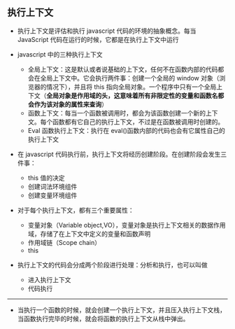 ## 执行上下文

- 执行上下文是评估和执行 javascript 代码的环境的抽象概念。每当 JavaScript 代码在运行的时候，它都是在执行上下文中运行
- javascript 中的三种执行上下文

  - 全局上下文：这是默认或者说基础的上下文，任何不在函数内部的代码都会在全局上下文中。它会执行两件事：创建一个全局的 window 对象（浏览器的情况下），并且将 this 指向全局对象。一个程序中只有一个全局上下文（**全局对象是作用域的头，这意味着所有非限定性的变量和函数名都会作为该对象的属性来查询**）
  - 函数上下文：每当一个函数被调用时，都会为该函数创建一个新的上下文。每个函数都有它自己的执行上下文，不过是在函数被调用时创建的。
  - Eval 函数执行上下文：执行在 eval()函数内部的代码也会有它属性自己的执行上下文

- 在 javascript 代码执行前，执行上下文将经历创建阶段。在创建阶段会发生三件事：

  - this 值的决定
  - 创建词法环境组件
  - 创建变量环境组件

- 对于每个执行上下文，都有三个重要属性：

  - 变量对象（Variable object,VO），变量对象是执行上下文相关的数据作用域，存储了在上下文中定义的变量和函数声明
  - 作用域链（Scope chain）
  - this

- 执行上下文的代码会分成两个阶段进行处理：分析和执行，也可以叫做

  - 进入执行上下文
  - 代码执行

---

- 当执行一个函数的时候，就会创建一个执行上下文，并且压入执行上下文栈，当函数执行完毕的时候，就会将函数的执行上下文从栈中弹出。
